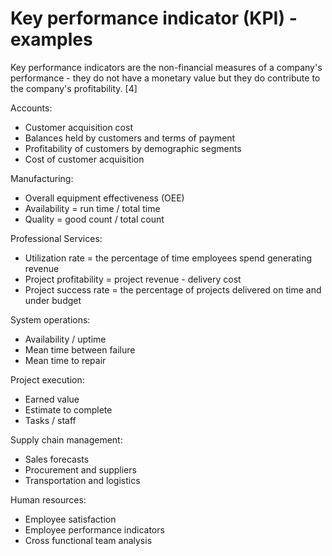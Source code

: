 # Key performance indicator (KPI) - examples

Key performance indicators are the non-financial measures of a company's performance - they do not have a monetary value but they do contribute to the company's profitability. [4]

Accounts:

  * Customer acquisition cost 
  * Balances held by customers and terms of payment
  * Profitability of customers by demographic segments
  * Cost of customer acquisition

Manufacturing:

  * Overall equipment effectiveness (OEE)
  * Availability = run time / total time
  * Quality = good count / total count

Professional Services:

  * Utilization rate = the percentage of time employees spend generating revenue
  * Project profitability = project revenue - delivery cost
  * Project success rate = the percentage of projects delivered on time and under budget

System operations:

  * Availability / uptime
  * Mean time between failure
  * Mean time to repair

Project execution:

  * Earned value
  * Estimate to complete
  * Tasks / staff

Supply chain management:

  * Sales forecasts
  * Procurement and suppliers
  * Transportation and logistics

Human resources:

  * Employee satisfaction
  * Employee performance indicators
  * Cross functional team analysis


